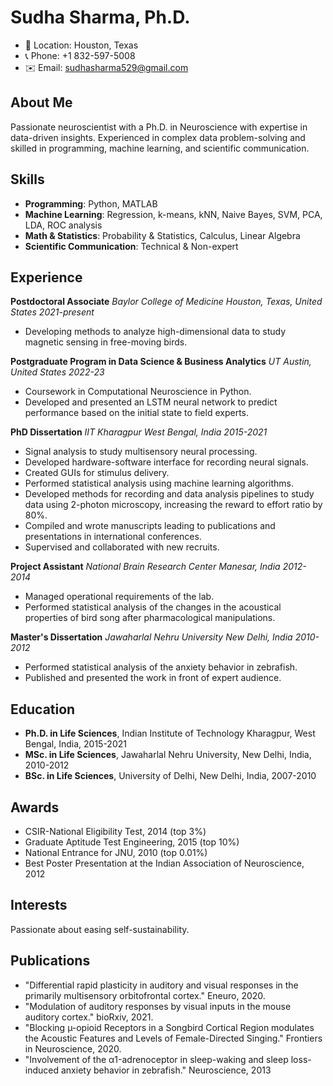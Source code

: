 # Sudha Sharma, Ph.D.

- 📍 Location: Houston, Texas
- 📞 Phone: +1 832-597-5008
- ✉️ Email: sudhasharma529@gmail.com

## About Me

Passionate neuroscientist with a Ph.D. in Neuroscience with expertise in data-driven insights. Experienced in complex data problem-solving and skilled in programming, machine learning, and scientific communication.

## Skills

- **Programming**: Python, MATLAB
- **Machine Learning**: Regression, k-means, kNN, Naive Bayes, SVM, PCA, LDA, ROC analysis
- **Math & Statistics**: Probability & Statistics, Calculus, Linear Algebra
- **Scientific Communication**: Technical & Non-expert

## Experience

**Postdoctoral Associate**  *Baylor College of Medicine*  *Houston, Texas, United States*  *2021-present*

- Developing methods to analyze high-dimensional data to study magnetic sensing in free-moving birds.

**Postgraduate Program in Data Science & Business Analytics**  *UT Austin, United States*  *2022-23*

- Coursework in Computational Neuroscience in Python.
- Developed and presented an LSTM neural network to predict performance based on the initial state to field experts.

**PhD Dissertation**  *IIT Kharagpur*  *West Bengal, India*  *2015-2021*

- Signal analysis to study multisensory neural processing.
- Developed hardware-software interface for recording neural signals.
- Created GUIs for stimulus delivery.
- Performed statistical analysis using machine learning algorithms.
- Developed methods for recording and data analysis pipelines to study data using 2-photon microscopy, increasing the reward to effort ratio by 80%.
- Compiled and wrote manuscripts leading to publications and presentations in international conferences.
- Supervised and collaborated with new recruits.

**Project Assistant**  *National Brain Research Center*  *Manesar, India*  *2012-2014*

- Managed operational requirements of the lab.
- Performed statistical analysis of the changes in the acoustical properties of bird song after pharmacological manipulations.

**Master's Dissertation**  *Jawaharlal Nehru University* *New Delhi, India*  *2010-2012*

- Performed statistical analysis of the anxiety behavior in zebrafish.
- Published and presented the work in front of expert audience.

## Education

- **Ph.D. in Life Sciences**, Indian Institute of Technology Kharagpur, West Bengal, India, 2015-2021
- **MSc. in Life Sciences**, Jawaharlal Nehru University, New Delhi, India, 2010-2012
- **BSc. in Life Sciences**, University of Delhi, New Delhi, India, 2007-2010

## Awards

- CSIR-National Eligibility Test, 2014 (top 3%)
- Graduate Aptitude Test Engineering, 2015 (top 10%)
- National Entrance for JNU, 2010 (top 0.01%)
- Best Poster Presentation at the Indian Association of Neuroscience, 2012

## Interests

Passionate about easing self-sustainability.

## Publications

- "Differential rapid plasticity in auditory and visual responses in the primarily multisensory orbitofrontal cortex." Eneuro, 2020.
- "Modulation of auditory responses by visual inputs in the mouse auditory cortex." bioRxiv, 2021.
- "Blocking µ-opioid Receptors in a Songbird Cortical Region modulates the Acoustic Features and Levels of Female-Directed Singing." Frontiers in Neuroscience, 2020.
- "Involvement of the α1-adrenoceptor in sleep-waking and sleep loss-induced anxiety behavior in zebrafish." Neuroscience, 2013
